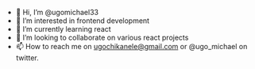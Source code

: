 - 👋 Hi, I’m @ugomichael33
- 👀 I’m interested in frontend development
- 🌱 I’m currently learning react
- 💞️ I’m looking to collaborate on various react projects
- 📫 How to reach me on ugochikanele@gmail.com or @ugo_michael on twitter.

<!---
ugomichael33/ugomichael33 is a ✨ special ✨ repository because its `README.md` (this file) appears on your GitHub profile.
You can click the Preview link to take a look at your changes.
--->
